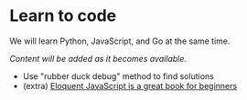 # Learn to code

We will learn Python, JavaScript, and Go at the same time.

*Content will be added as it becomes available.*

* Use "rubber duck debug" method to find solutions
* (extra) [Eloquent JavaScript is a great book for beginners](https://youtu.be/zX8MbXESzFQ)
